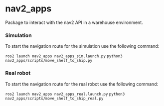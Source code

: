 # nav2_apps

Package to interact with the nav2 API in a warehouse environment.

### Simulation

To start the navigation route for the simulation use the following command:

`ros2 launch nav2_apps nav2_apps_sim.launch.py`
`python3 nav2_apps/scripts/move_shelf_to_ship.py`


### Real robot

To start the navigation route for the real robot use the following command:

`ros2 launch nav2_apps nav2_apps_real.launch.py`
`python3 nav2_apps/scripts/move_shelf_to_ship_real.py`